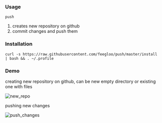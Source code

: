 ### Usage

`push`

1. creates new repository on github  <br>
2. commit changes and push them

### Installation

```
curl -s https://raw.githubusercontent.com/feegloo/push/master/install | bash && . ~/.profile
```

### Demo

creating new repository on github, can be new empty directory or existing one with files <br>

![new_repo](https://user-images.githubusercontent.com/7686877/63420269-a6468c80-c406-11e9-9508-494983481324.gif)

pushing new changes <br>

![push_changes](https://user-images.githubusercontent.com/7686877/63420333-c24a2e00-c406-11e9-84e7-7012f81f31b8.gif)


